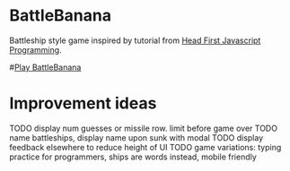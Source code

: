 # BattleBanana
Battleship style game inspired by tutorial from [Head First Javascript Programming](https://www.amazon.com/Head-First-JavaScript-Programming-Brain-Friendly/dp/144934013X). 

#[Play BattleBanana](https://github.com/awilsongithub/battleship-game)

# Improvement ideas
TODO display num guesses or missile row. limit before game over
TODO name battleships, display name upon sunk with modal 
TODO display feedback elsewhere to reduce height of UI
TODO game variations: typing practice for programmers, ships are words instead, mobile friendly 